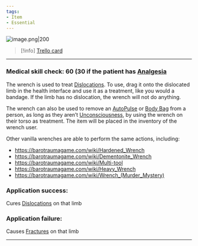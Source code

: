 ```yaml
---
tags:
- Item
- Essential
---
```


![image.png\|200](/Items/Wrench%20-%20Attachments/6718845db30472d958dd7bc3.png)

> [!info] [Trello card](https://trello.com/c/iiI1c0E9/67-wrench)

---

### Medical skill check: 60 (30 if the patient has [Analgesia](../Torso/Analgesia.md)

The wrench is used to treat [Dislocations](../Bones/Dislocations.md). To use, drag it onto the dislocated limb in the health interface and use it as a treatment, like you would a bandage. If the limb has no dislocation, the wrench will not do anything.

The wrench can also be used to remove an [AutoPulse](AutoPulse.md) or [Body Bag](Body%20Bag.md) from a person, as long as they aren’t [Unconsciousness](../Head_Brain/Unconsciousness.md), by using the wrench on their torso as treatment. The item will be placed in the inventory of the wrench user.

Other vanilla wrenches are able to perform the same actions, including:

- https://barotraumagame.com/wiki/Hardened_Wrench
- https://barotraumagame.com/wiki/Dementonite_Wrench
- https://barotraumagame.com/wiki/Multi-tool
- https://barotraumagame.com/wiki/Heavy_Wrench
- https://barotraumagame.com/wiki/Wrench_(Murder_Mystery)

### Application success:

Cures [Dislocations](../Bones/Dislocations.md) on that limb

### Application failure:

Causes [Fractures](../Bones/Fractures.md) on that limb

---

